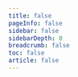 ```yaml
---
title: false
pageInfo: false
sidebar: false
sidebarDepth: 0
breadcrumb: false
toc: false
article: false
---
```


<ClientOnly>
  <Nomenclature />
</ClientOnly>